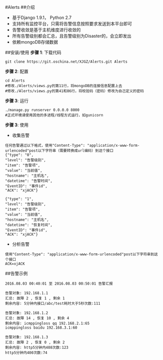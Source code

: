 #Alerts
##介绍
- 基于Django 1.9.1， Python 2.7
- 支持所有监控平台，只需将告警信息按照要求发送到本平台即可
- 告警收敛是基于主机维度进行收敛的
- 所有告警级别都会汇总，且告警级别为Disaster的，会立即发出
- 依赖mongoDB存储数据

##安装/使用
**步骤 1**: 下载代码

```
git clone https://git.oschina.net/XJGZ/Alerts.git Alerts
```

**步骤 2**: 配置

```
cd Alerts
#修改./Alerts/views.py的第11行，将mongoDB的连接信息配置上去
#修改./Alerts/views.py的第41和86行，将校验码（密码）修改为自己定义的密码
```

**步骤 3**: 运行

```
./manage.py runserver 0.0.0.0 8000
#正式环境请使用其他的多进程/线程方式运行，如gunicorn
```

**步骤 3**: 使用

- 收集告警

```
任何告警通过以下格式，使用"Content-Type": "application/x-www-form-urlencoded"post以下字符串（需要转换成url编码）到这个接口
{"type": "0",
"level": "告警级别",
"item": "告警项",
"value": "当前值",
"hostname": "主机名",
"datetime": "告警时间",
"EventID": "事件id",
"ACK": "xjACK"}

{"type": "1",
"level": "告警级别",
"item": "告警项",
"value": "当前值",
"hostname": "主机名",
"datetime": "恢复时间",
"EventID": "事件id",
"ACK": "xjACK"}
```

- 分析告警

```
使用"Content-Type": "application/x-www-form-urlencoded"post以下字符串到这个接口
ACK=xjACK
```

##告警示例

```
2016.08.03 00:40:01 至 2016.08.03 00:50:01 告警汇报 

告警对象: 192.168.1.1
汇总: 故障 2 , 恢复 1 , 剩余 1 
剩余内容: 5分钟内接口/abc/test耗时大于5秒次数:111

告警对象: 192.168.1.2
汇总: 故障 14 , 恢复 10 , 剩余 4 
剩余内容: icmppingloss qq 192.168.2.1:65
icmppingloss baidu 192.168.3.1:60

告警对象: 192.168.1.3 
汇总: 故障 2 , 恢复 0 , 剩余 2 
剩余内容: http5分钟内408次数:123
http5分钟内400次数:74
```

